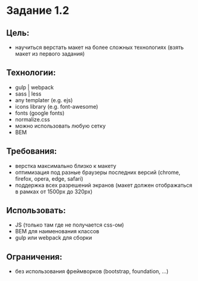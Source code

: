 # Задание 1.2

## Цель:
- научиться верстать макет на более сложных технологиях (взять макет из первого задания)

## Технологии:
- gulp | webpack
- sass | less
- any templater (e.g. ejs)
- icons library (e.g. font-awesome)
- fonts (google fonts)
- normalize.css
- можно использовать любую сетку
- BEM

## Требования:
- верстка максимально близко к макету
- оптимизация под разные браузеры последних версий (chrome, firefox, opera, edge, safari)
- поддержка всех разрешений экранов (макет должен отображаться в рамках от 1500px до 320px)

## Использовать: 
- JS (только там где не получается css-ом)
- BEM для наименования классов
- gulp или webpack для сборки

## Ограничения:
- без использования фреймворков (bootstrap, foundation, ...)
